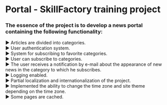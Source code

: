 # Portal - SkillFactory training project 
### The essence of the project is to develop a news portal containing the following functionality:
  :arrow_forward: Articles are divided into categories.  
  :arrow_forward: User authentication system.  
  :arrow_forward: System for subscribing to favorite categories.  
  :arrow_forward: User can subscribe to categories.  
  :arrow_forward: The user receives a notification by e-mail about the appearance of new news in the category to which he subscribes.  
  :arrow_forward: Logging enabled.  
  :arrow_forward: Partial localization and internationalization of the project.  
  :arrow_forward: Implemented the ability to change the time zone and site theme depending on the time zone.  
  :arrow_forward: Some pages are cached.  
